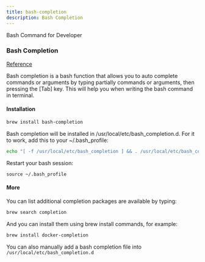 ```yaml
---
title: bash-completion
description: Bash Completion
---
```


Bash Command for Developer

### Bash Completion

[Reference](https://sourabhbajaj.com/mac-setup/BashCompletion/)

Bash completion is a bash function that allows you to auto complete commands or arguments by typing partially commands or arguments, then pressing the [Tab] key. This will help you when writing the bash command in terminal.

#### Installation

```bash
brew install bash-completion
```

Bash completion will be installed in /usr/local/etc/bash_completion.d.
For it to work, add this to your ~/.bash_profile:

```bash
echo "[ -f /usr/local/etc/bash_completion ] && . /usr/local/etc/bash_completion" >> ~/.bash_profile
```

Restart your bash session:

```
source ~/.bash_profile
```

#### More

You can list additional completion packages are available by typing:

```bash
brew search completion
```

And you can install them using brew install commands, for example:

```bash
brew install docker-completion
```

You can also manually add a bash completion file into ```/usr/local/etc/bash_completion.d```
